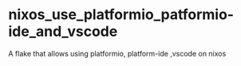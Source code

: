# nixos_use_platformio_patformio-ide_and_vscode
A flake that allows using platformio, platform-ide ,vscode on nixos

